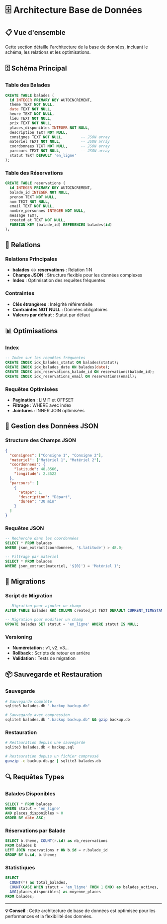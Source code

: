# 🗄️ Architecture Base de Données

## 📋 Vue d'ensemble

Cette section détaille l'architecture de la base de données, incluant le schéma, les relations et les optimisations.

## 🗄️ Schéma Principal

### Table des Balades
```sql
CREATE TABLE balades (
  id INTEGER PRIMARY KEY AUTOINCREMENT,
  theme TEXT NOT NULL,
  date TEXT NOT NULL,
  heure TEXT NOT NULL,
  lieu TEXT NOT NULL,
  prix TEXT NOT NULL,
  places_disponibles INTEGER NOT NULL,
  description TEXT NOT NULL,
  consignes TEXT NOT NULL,        -- JSON array
  materiel TEXT NOT NULL,         -- JSON array
  coordonnees TEXT NOT NULL,      -- JSON array
  parcours TEXT NOT NULL,         -- JSON array
  statut TEXT DEFAULT 'en_ligne'
);
```

### Table des Réservations
```sql
CREATE TABLE reservations (
  id INTEGER PRIMARY KEY AUTOINCREMENT,
  balade_id INTEGER NOT NULL,
  prenom TEXT NOT NULL,
  nom TEXT NOT NULL,
  email TEXT NOT NULL,
  nombre_personnes INTEGER NOT NULL,
  message TEXT,
  created_at TEXT NOT NULL,
  FOREIGN KEY (balade_id) REFERENCES balades(id)
);
```

## 🔗 Relations

### Relations Principales
- **balades** ↔ **reservations** : Relation 1:N
- **Champs JSON** : Structure flexible pour les données complexes
- **Index** : Optimisation des requêtes fréquentes

### Contraintes
- **Clés étrangères** : Intégrité référentielle
- **Contraintes NOT NULL** : Données obligatoires
- **Valeurs par défaut** : Statut par défaut

## 📊 Optimisations

### Index
```sql
-- Index sur les requêtes fréquentes
CREATE INDEX idx_balades_statut ON balades(statut);
CREATE INDEX idx_balades_date ON balades(date);
CREATE INDEX idx_reservations_balade_id ON reservations(balade_id);
CREATE INDEX idx_reservations_email ON reservations(email);
```

### Requêtes Optimisées
- **Pagination** : LIMIT et OFFSET
- **Filtrage** : WHERE avec index
- **Jointures** : INNER JOIN optimisées

## 🔧 Gestion des Données JSON

### Structure des Champs JSON
```json
{
  "consignes": ["Consigne 1", "Consigne 2"],
  "materiel": ["Matériel 1", "Matériel 2"],
  "coordonnees": {
    "latitude": 48.8566,
    "longitude": 2.3522
  },
  "parcours": [
    {
      "etape": 1,
      "description": "Départ",
      "duree": "30 min"
    }
  ]
}
```

### Requêtes JSON
```sql
-- Recherche dans les coordonnées
SELECT * FROM balades 
WHERE json_extract(coordonnees, '$.latitude') > 48.0;

-- Filtrage par matériel
SELECT * FROM balades 
WHERE json_extract(materiel, '$[0]') = 'Matériel 1';
```

## 🔄 Migrations

### Script de Migration
```sql
-- Migration pour ajouter un champ
ALTER TABLE balades ADD COLUMN created_at TEXT DEFAULT CURRENT_TIMESTAMP;

-- Migration pour modifier un champ
UPDATE balades SET statut = 'en_ligne' WHERE statut IS NULL;
```

### Versioning
- **Numérotation** : v1, v2, v3...
- **Rollback** : Scripts de retour en arrière
- **Validation** : Tests de migration

## 📦 Sauvegarde et Restauration

### Sauvegarde
```bash
# Sauvegarde complète
sqlite3 balades.db ".backup backup.db"

# Sauvegarde avec compression
sqlite3 balades.db ".backup backup.db" && gzip backup.db
```

### Restauration
```bash
# Restauration depuis une sauvegarde
sqlite3 balades.db < backup.sql

# Restauration depuis un fichier compressé
gunzip -c backup.db.gz | sqlite3 balades.db
```

## 🔍 Requêtes Types

### Balades Disponibles
```sql
SELECT * FROM balades 
WHERE statut = 'en_ligne' 
AND places_disponibles > 0 
ORDER BY date ASC;
```

### Réservations par Balade
```sql
SELECT b.theme, COUNT(r.id) as nb_reservations
FROM balades b
LEFT JOIN reservations r ON b.id = r.balade_id
GROUP BY b.id, b.theme;
```

### Statistiques
```sql
SELECT 
  COUNT(*) as total_balades,
  COUNT(CASE WHEN statut = 'en_ligne' THEN 1 END) as balades_actives,
  AVG(places_disponibles) as moyenne_places
FROM balades;
```

---

**💡 Conseil** : Cette architecture de base de données est optimisée pour les performances et la flexibilité des données.
